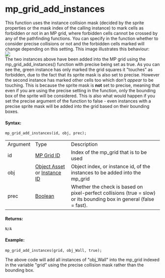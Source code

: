 # mp_grid_add_instances

This function uses the instance collision mask (decided by the sprite
properties or the mask index of the calling instance) to mark cells as
forbidden or not in an MP grid, where forbidden cells cannot be crossed
by any of the pathfinding functions. You can specify in the function
whether to consider precise collisions or not and the forbidden cells
marked will change depending on this setting. This image illustrates
this behaviour:  
![](https://gms.magecorn.com/Manual/assets/Images/Scripting_Reference/GML/Reference/Movement_Collisions/mp_grid_add_instance_image.png)  
The two instances above have been added into the MP grid using the
mp_grid_add_instances() function with precise being set as true. As you
can see the, green instance has only marked the grid squares it
"touches" as forbidden, due to the fact that its sprite mask is also set
to precise. However the second instance has marked other cells too which
don't *appear* to be touching. This is because the sprite mask is
**not** set to precise, meaning that even if you are using the precise
setting in the function, only the bounding box of the sprite will be
considered. This is also what would happen if you set the precise
argument of the function to false - even instances with a precise sprite
mask will be added into the grid based on their bounding boxes.

#### Syntax:

``` gml
mp_grid_add_instances(id, obj, prec);
```

|          |                                                                                                                                                                                         |                                                                                                                     |
|----------|-----------------------------------------------------------------------------------------------------------------------------------------------------------------------------------------|---------------------------------------------------------------------------------------------------------------------|
| Argument | Type                                                                                                                                                                                    | Description                                                                                                         |
| id       |  [MP Grid ID](../../../../../GameMaker_Language/GML_Reference/Movement_And_Collisions/Motion_Planning/mp_grid_create)                                                               | Index of the mp_grid that is to be used                                                                             |
| obj      |  [Object Asset](../../../../../The_Asset_Editors/Objects) or [Instance ID](../../../../../GameMaker_Language/GML_Reference/Asset_Management/Instances/Instance_Variables/id)    | Object index, or instance id, of the instances to be added into the mp_grid                                         |
| prec     |  [Boolean](../../../../../GameMaker_Language/GML_Overview/Data_Types)                                                                                                               | Whether the check is based on pixel-perfect collisions (true = slow) or its bounding box in general (false = fast). |

#### Returns:

``` gml
N/A
```

#### Example:

``` gml
mp_grid_add_instances(grid, obj_Wall, true);
```

The above code will add all instances of "obj_Wall" into the mp_grid
indexed in the variable "grid" using the precise collision mask rather
than the bounding box.
